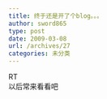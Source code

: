 ```yaml
---
title: 终于还是开了个blog。。。
author: sword865
type: post
date: 2009-03-08
url: /archives/27
categories: 未分类
---
```

RT  
以后常来看看吧

